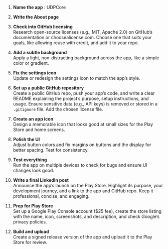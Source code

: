 1. **Name the app** : UDPCore

2. **Write the About page**  

3. **Check into GitHub licensing**  
   Research open-source licenses (e.g., MIT, Apache 2.0) on GitHub’s documentation or choosealicense.com. Choose one that suits your goals, like allowing reuse with credit, and add it to your repo.

4. **Add a subtle background**  
   Apply a light, non-distracting background across the app, like a simple color or gradient.

5. **Fix the settings icon**  
   Update or redesign the settings icon to match the app’s style.

6. **Set up a public GitHub repository**  
   Create a public GitHub repo, push your app’s code, and write a clear README explaining the project’s purpose, setup instructions, and usage. Ensure sensitive data (e.g., API keys) is removed or stored in a `.gitignore` file. Add the chosen license file.

7. **Create an app icon**  
   Design a memorable icon that looks good at small sizes for the Play Store and home screens.

8. **Polish the UI**  
   Adjust button colors and fix margins on buttons and the display for better spacing. Test for consistency.

9. **Test everything**  
   Run the app on multiple devices to check for bugs and ensure UI changes look good.

10. **Write a final LinkedIn post**  
    Announce the app’s launch on the Play Store. Highlight its purpose, your development journey, and a link to the app and GitHub repo. Keep it professional, concise, and engaging.

11. **Prep for Play Store**  
    Set up a Google Play Console account ($25 fee), create the store listing with the name, icon, screenshots, and description, and check Google’s privacy policies.

12. **Build and upload**  
    Create a signed release version of the app and upload it to the Play Store for review.